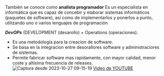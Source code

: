 También se conoce como **analista programador**
Es un especialista en informática que es capaz de concebir y elaborar sistemas informáticos (paquetes de software), así como de implementarlos y ponerlos a punto, utilizando uno o varios
lenguajes de programación

**_DevOPs_** (DEVELOPMENT (desarollo) + Operations (operaciones).

* Es una metodología para la creacion de software.
* Se basa en la integracion entre desorallores software y administraciores de sistemas.
* Permite fabricar software mas rapidamente, con mayor calidad, menor coste y altísima frecuencia de releases.
![Captura desde 2023-10-27 09-15-19](https://github.com/Nathillas/Develops/assets/148760008/043cf9d6-6879-44c1-a30a-1bc8fb7c4815)
[Video de YOUTUBE](https://www.youtube.com/watch?v=p-bOnV8FRMQ)
